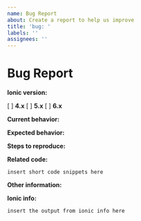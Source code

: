 ```yaml
---
name: Bug Report
about: Create a report to help us improve
title: 'bug: '
labels: ''
assignees: ''
---
```


<!-- Before submitting an issue, please consult our docs (https://ionicframework.com/docs/). -->

<!-- Please make sure you are posting an issue pertaining to the Ionic Framework. If you are having an issue with the Ionic Appflow services (Ionic View, Ionic Deploy, etc.) please consult the Ionic Appflow support portal (https://ionic.zendesk.com/hc/en-us) -->

<!-- Please do not submit support requests or "How to" questions here. Instead, please use the Ionic Forum: https://forum.ionicframework.com/ -->

<!-- ISSUES MISSING IMPORTANT INFORMATION MAY BE CLOSED WITHOUT INVESTIGATION. -->

# Bug Report

**Ionic version:**
<!-- (For Ionic 1.x issues, please use https://github.com/ionic-team/ionic-v1) -->
<!-- (For Ionic 2.x & 3.x issues, please use https://github.com/ionic-team/ionic-v3) -->
[ ] **4.x**
[ ] **5.x**
[ ] **6.x**

**Current behavior:**
<!-- Describe how the bug manifests. -->

**Expected behavior:**
<!-- Describe what the behavior would be without the bug. -->

**Steps to reproduce:**
<!--  Please explain the steps required to duplicate the issue, especially if you are able to provide a sample application. -->

**Related code:**

<!-- If you are able to illustrate the bug or feature request with an example, please provide a sample application via one of the following means:

A sample application via GitHub

StackBlitz (https://stackblitz.com)
Ionic Angular StackBlitz: https://stackblitz.com/edit/ionic-v4-angular-tabs

Plunker (http://plnkr.co/edit/cpeRJs?p=preview)

-->

```
insert short code snippets here
```

**Other information:**
<!-- List any other information that is relevant to your issue. Stack traces, related issues, suggestions on how to fix, Stack Overflow links, forum links, etc. -->

**Ionic info:**
<!-- (run `ionic info` from a terminal/cmd prompt and paste output below): -->

```
insert the output from ionic info here
```
